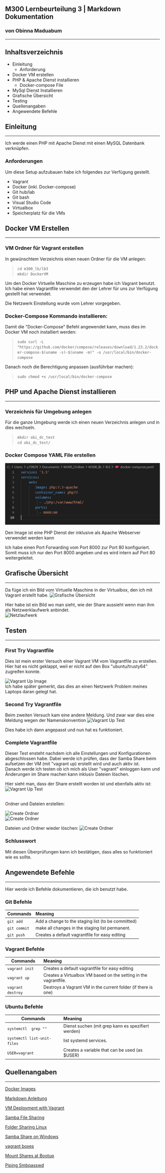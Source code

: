 ## M300 Lernbeurteilung 3 | Markdown Dokumentation
### von Obinna Maduabum    
---
## Inhaltsverzeichnis
* Einleitung
  * Anforderung
* Docker VM erstellen
* PHP & Apache Dienst installieren
  * Docker-compose File
*  MySql Dienst Installieren
* Grafische Übersicht
* Testing
* Quellenangaben
* Angewendete Befehle
## Einleitung
___

Ich werde einen PHP mit Apache Dienst mit einen MySQL Datenbank verknüpfen.

### **Anforderungen** <p>
Um diese Setup aufzubauen habe ich folgendes zur Verfügung gestellt.
  * Vagrant
  * Docker (inkl. Docker-compose)
  * Git hub/lab
  * Git bash
  * Visual Studio Code
  * Virtualbox
  * Speicherplatz für die VMs
<p> 


## Docker VM Erstellen
___
### VM Ordner für Vagrant erstellen
In gewünschtem Verzeichnis einen neuen Ordner für die VM anlegen:

  > ``cd m300_lb/lb3``<br>
  > ``mkdir DockerVM``<br>

Um den Docker Virtuelle Maschine zu erzeugen habe ich Vagrant benutzt. Ich habe einen Vagrantfile verwendet den der Lehrer für uns zur Verfügung gestellt hat verwendet.<br>

Die Netzwerk Einstellung wurde vom Lehrer vorgegeben.

### Docker-Compose Kommando installieren:
Damit die "Docker-Compose" Befehl angewendet kann, muss dies im Docker VM noch installiert werden:
> ``sudo curl -L "https://github.com/docker/compose/releases/download/1.23.2/docker-compose-$(uname -s)-$(uname -m)" -o /usr/local/bin/docker-compose`` <p>

Danach noch die Berechtigung anpassen (ausführbar machen):<br>
>``sudo chmod +x /usr/local/bin/docker-compose``



## PHP und Apache Dienst installieren
___

### Verzeichnis für Umgebung anlegen
Für die ganze Umgebung werde ich einen neuen Verzeichnis anlegen und in dies wechseln.
 >``mkdir obi_dc_test`` <br>
 >``cd obi_dc_test/``

### Docker Compose YAML File erstellen
![PHP-Docker-Compose](images/compose_php.png)

Den Image ist eine PHP Dienst der inklusive als Apache Webserver verwendet werden kann <br>

Ich habe einen Port Forwarding vom Port 8000 zur Port 80 konfiguriert. Somit muss ich nur den Port 8000 angeben und es wird intern auf Port 80 weitergeleitet. <br>

## Grafische Übersicht 
___

Da füge ich ein Bild vom Virtuelle Maschine in der Virtualbox, den ich mit Vagrant erstellt habe.
![Grafische Übersicht](Grafische_Uebersicht.png) <p>

Hier habe ist ein Bild wo man sieht, wie der Share aussieht wenn man ihm als Netzwerklaufwerk anbindet. <br>
![Netzlaufwerk](Netzlaufwerk_Share.png)



## Testen
___


### First Try Vagrantfile 
Dies ist mein erster Versuch einer Vagrant VM vom Vagrantfile zu erstellen. Hier hat es nicht geklappt, weil er nicht auf den Box "ubuntu/trusty64" zugreifen konnte.<br>

![Vagrant Up Image](First_Test_Fail.png) <br>
Ich habe später gemerkt, das dies an einen Netzwerk Problem meines Laptops daran gelegt hat. <p>

### Second Try Vagrantfile
Beim zweiten Versuch kam eine andere Meldung. Und zwar war dies eine Meldung wegen der Namenskonvention 
![Vagrant Up Test](Test_2.png) <br>

Dies habe ich dann angepasst und nun hat es funktioniert. <p>

### Complete Vagrantfile
Dieser Test ensteht nachdem ich alle Einstellungen und Konfigurationen abgeschlossen habe. Dabei werde ich prüfen, dass der Samba Share beim aufsetzen der VM (mit "vagrant up) erstellt wird und auch aktiv ist. <br>
Danach werde ich testen ob ich mich als User "vagrant" einloggen kann und Änderungen im Share machen kann inklusiv Dateien löschen.<br>

Hier sieht man, dass der Share erstellt worden ist und ebenfalls aktiv ist:
![Vagrant Up Test](Netzlaufwerk_Share.png)

<br>
Ordner und Dateien erstellen: <br>


![Create Ordner](Cr_Ordner.png)
<br>
![Create Ordner](Cr_File.png)

Dateien und Ordner wieder löschen:
![Create Ordner](Del_Changes.png)
<br>

### Schlusswort
Mit diesen Überprüfungen kann ich bestätigen, dass alles so funktioniert wie es sollte.




## Angewendete Befehle
___
Hier werde ich Befehle dokumentieren, die ich benutzt habe.

### Git Befehle
|Commands|Meaning|
|---------              |:--------                                                          |
|   ``git add ``        |   Add a change to the staging list (to be committed)              |
|    ``git commit``     |   make all changes in the staging list permanent.|
|   ``git push``        |   Creates a default vagrantfile for easy editing                  |
### Vagrant Befehle

|Commands|Meaning|
|---------              |:--------                                                          |
|   ``vagrant init``    |   Creates a default vagrantfile for easy editing                  |
|    ``vagrant up``     |   Creates a Virtualbox VM based on the setting in the vagrantfile.|
|   ``vagrant destroy``    |   Destroys a Vagrant VM in the current folder (if there is one)                 |


### Ubuntu Befehle
|Commands|Meaning|
|---------              |:--------                                                          |
|   ``systemctl  grep ""``    |   Dienst suchen (mit grep kann es spezifiert werden)       |
|    ``systemctl list-unit-files``     |   list systemd services.                           |
|   ``USER=vagrant``    |  Creates a variable that can be used (as $USER)

</p>

## Quellenangaben
___

[Docker Images](https://hub.docker.com/search?image_filter=official&type=image)

[Markdown Anleitung](https://www.ionos.de/digitalguide/websites/web-entwicklung/markdown/) <p>
[VM Deployment with Vagrant](https://www.youtube.com/watch?v=sr9pUpSAexE&t=432s) <p>
[Samba File Sharing](https://www.youtube.com/watch?v=oRHSrnQueak&t=609s) <p>
[Folder Sharing Linux](https://www.youtube.com/watch?v=x8Lo20C19ao&t=70s) <p>
[Samba Share on Windows](https://www.youtube.com/watch?v=p2r0kIB_ItE&t=154s) <p>
[vagrant boxes](https://vagrantcloud.com/search) <p>
[Mount Shares at Bootup](https://youtu.be/5b3lCE_I3yw) <p>
[Piping Smbpasswd](https://stackoverflow.com/questions/12009/piping-password-to-smbpasswd)